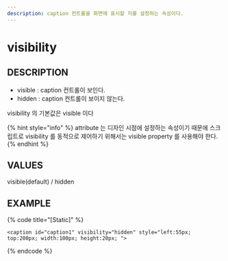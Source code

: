 ```yaml
---
description: caption 컨트롤을 화면에 표시할 지를 설정하는 속성이다.
---
```


# visibility

## DESCRIPTION

* visible : caption 컨트롤이 보인다.
* hidden : caption 컨트롤이 보이지 않는다.

visibility 의 기본값은 visible 이다

{% hint style="info" %}
attribute 는 디자인 시점에 설정하는 속성이기 때문에 스크립트로 visibility 를 동적으로 제어하기 위해서는 visible property 를 사용해야 한다.
{% endhint %}

## VALUES

visible(default) / hidden

## EXAMPLE

{% code title="\[Static\]" %}
```markup
<caption id="caption1" visibility="hidden" style="left:55px; top:200px; width:100px; height:20px; "> 
```
{% endcode %}


